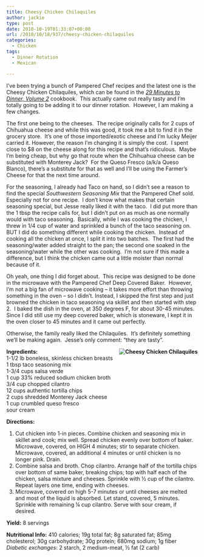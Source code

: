 ```yaml
---
title: Cheesy Chicken Chilaquiles
author: jackie
type: post
date: 2010-10-19T01:33:07+00:00
url: /2010/10/18/937/cheesy-chicken-chilaquiles
categories:
  - Chicken
tags:
  - Dinner Rotation
  - Mexican

---
```

I&#8217;ve been trying a bunch of Pampered Chef recipes and the latest one is the Cheesy Chicken Chilaquiles, which can be found in the [_29 Minutes to Dinner, Volume 2_][1] cookbook.  This actually came out really tasty and I&#8217;m totally going to be adding it to our dinner rotation.  However, I am making a few changes.

The first one being to the cheeses.  The recipe originally calls for 2 cups of Chihuahua cheese and while this was good, it took me a bit to find it in the grocery store.  It&#8217;s one of those imported/exotic cheese and I&#8217;m lucky Meijer carried it. However, the reason I&#8217;m changing it is simply the cost.  I spent close to $8 on the cheese along for this recipe and that&#8217;s ridiculous.  Maybe I&#8217;m being cheap, but why go that route when the Chihuahua cheese can be substituted with Monterey Jack?  For the Queso Fresco (a/k/a Queso Blanco), there&#8217;s a substitute for that as well and I&#8217;ll be using the Farmer&#8217;s Cheese for that the next time around.

For the seasoning, I already had Taco on hand, so I didn&#8217;t see a reason to find the special _Southwestern Seasoning Mix_ that the Pampered Chef sold. Especially not for one recipe.  I don&#8217;t know what makes that certain seasoning special, but Jesse really liked it with the taco.  I did put more than the 1 tbsp the recipe calls for, but I didn&#8217;t put on as much as one normally would with taco seasoning.  Basically, while I was cooking the chicken, I threw in 1/4 cup of water and sprinkled a bunch of the taco seasoning on.  BUT I did do something different while cooking the chicken.  Instead of cooking all the chicken at once, I split it into two batches.  The first had the seasoning/water added straight to the pan; the second one soaked in the seasoning/water while the other was cooking.  I&#8217;m not sure if this made a difference, but I think the chicken came out a little moister than normal because of it.

Oh yeah, one thing I did forget about.  This recipe was designed to be done in the microwave with the Pampered Chef Deep Covered Baker.  However, I&#8217;m not a big fan of microwave cooking &#8211; it takes more effort than throwing something in the oven &#8211; so I didn&#8217;t. Instead, I skipped the first step and just browned the chicken in taco seasoning via skillet and then started with step 2.  I baked the dish in the oven, at 350 degrees F, for about 30-45 minutes.  Since I did still use my deep covered baker, which is stoneware, I kept it in the oven closer to 45 minutes and it came out perfectly.

Otherwise, the family really liked the Chilaquiles.  It&#8217;s definitely something we&#8217;ll be making again.  Jesse&#8217;s only comment: &#8220;they are tasty&#8221;.

**<img decoding="async" style="margin: 0pt 0pt 10px 10px; float: right;" src="/wp-content/uploads/2010/10/Cheesy-Chicken-Chilaquiles.jpg" alt="Cheesy Chicken Chilaquiles" />Ingredients:**  
1-1/2 lb boneless, skinless chicken breasts  
1 tbsp taco seasoning mix  
1-3/4 cups salsa verde  
1 cup 33% reduced sodium chicken broth  
3/4 cup chopped cilantro  
12 cups authentic tortilla chips  
2 cups shredded Monterey Jack cheese  
1 cup crumbled queso fresco  
sour cream

**Directions:** 

  1. Cut chicken into 1-in pieces. Combine chicken and seasoning mix in skillet and cook; mix well. Spread chicken evenly over bottom of baker. Microwave, covered, on HIGH 4 minutes; stir to separate chicken. Microwave, covered, an additional 4 minutes or until chicken is no longer pink. Drain.
  2. Combine salsa and broth. Chop cilantro. Arrange half of the tortilla chips over bottom of same baker, breaking chips; top with half each of the chicken, salsa mixture and cheeses. Sprinkle with ½ cup of the cilantro. Repeat layers one time, ending with cheeses.
  3. Microwave, covered on high 5-7 minutes or until cheeses are melted and most of the liquid is absorbed. Let stand, covered, 5 minutes. Sprinkle with remaining ¼ cup cilantro. Serve with sour cream, if desired.

 **Yield:** 8 servings

**Nutritional Info:** 410 calories; 19g total fat; 8g saturated fat; 85mg cholesterol; 30g carbohydrate; 30g protein; 680mg sodium; 1g fiber  
_Diabetic exchanges_: 2 starch, 2 medium-meat, ½ fat (2 carb)

 [1]: http://www.pamperedchef.com/ordering/prod_details.tpc?prodId=26429